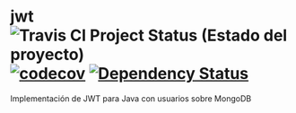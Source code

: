 # jwt ![Travis CI Project Status (Estado del proyecto)](https://travis-ci.org/dbgjerez/jwt.svg?branch=develop) [![codecov](https://codecov.io/gh/dbgjerez/jwt/branch/develop/graph/badge.svg)](https://codecov.io/gh/dbgjerez/jwt) [![Dependency Status](https://www.versioneye.com/user/projects/59cfb65e6725bd4587438a02/badge.svg?style=flat-square)](https://www.versioneye.com/user/projects/59cfb65e6725bd4587438a02)
Implementación de JWT para Java con usuarios sobre MongoDB


